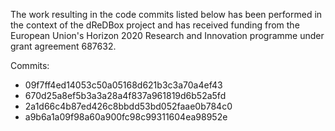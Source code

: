 The work resulting in the code commits listed below has been
performed in the context of the dReDBox project and has received funding
from the European Union's Horizon 2020 Research and Innovation programme
under grant agreement 687632.

Commits:
- 09f7ff4ed14053c50a05168d621b3c3a70a4ef43
- 670d25a8ef5b3a3a28a4f837a961819d6b52a5fd
- 2a1d66c4b87ed426c8bbdd53bd052faae0b784c0
- a9b6a1a09f98a60a900fc98c99311604ea98952e

